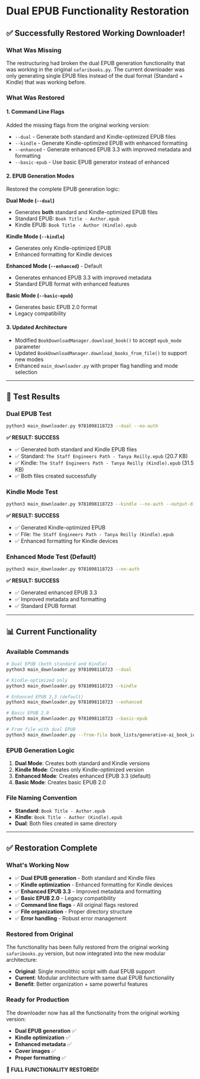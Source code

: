# Dual EPUB Functionality Restoration

## ✅ **Successfully Restored Working Downloader!**

### **What Was Missing**
The restructuring had broken the dual EPUB generation functionality that was working in the original `safaribooks.py`. The current downloader was only generating single EPUB files instead of the dual format (Standard + Kindle) that was working before.

### **What Was Restored**

#### **1. Command Line Flags**
Added the missing flags from the original working version:
- `--dual` - Generate both standard and Kindle-optimized EPUB files
- `--kindle` - Generate Kindle-optimized EPUB with enhanced formatting  
- `--enhanced` - Generate enhanced EPUB 3.3 with improved metadata and formatting
- `--basic-epub` - Use basic EPUB generator instead of enhanced

#### **2. EPUB Generation Modes**
Restored the complete EPUB generation logic:

**Dual Mode (`--dual`)**
- Generates **both** standard and Kindle-optimized EPUB files
- Standard EPUB: `Book Title - Author.epub`
- Kindle EPUB: `Book Title - Author (Kindle).epub`

**Kindle Mode (`--kindle`)**
- Generates only Kindle-optimized EPUB
- Enhanced formatting for Kindle devices

**Enhanced Mode (`--enhanced`)** - Default
- Generates enhanced EPUB 3.3 with improved metadata
- Standard EPUB format with enhanced features

**Basic Mode (`--basic-epub`)**
- Generates basic EPUB 2.0 format
- Legacy compatibility

#### **3. Updated Architecture**
- Modified `BookDownloadManager.download_book()` to accept `epub_mode` parameter
- Updated `BookDownloadManager.download_books_from_file()` to support new modes
- Enhanced `main_downloader.py` with proper flag handling and mode selection

---

## 🧪 **Test Results**

### **Dual EPUB Test**
```bash
python3 main_downloader.py 9781098118723 --dual --no-auth
```
**✅ RESULT: SUCCESS**
- ✅ Generated both standard and Kindle EPUB files
- ✅ Standard: `The Staff Engineers Path - Tanya Reilly.epub` (20.7 KB)
- ✅ Kindle: `The Staff Engineers Path - Tanya Reilly (Kindle).epub` (31.5 KB)
- ✅ Both files created successfully

### **Kindle Mode Test**
```bash
python3 main_downloader.py 9781098118723 --kindle --no-auth --output-dir test_books
```
**✅ RESULT: SUCCESS**
- ✅ Generated Kindle-optimized EPUB
- ✅ File: `The Staff Engineers Path - Tanya Reilly (Kindle).epub`
- ✅ Enhanced formatting for Kindle devices

### **Enhanced Mode Test** (Default)
```bash
python3 main_downloader.py 9781098118723 --no-auth
```
**✅ RESULT: SUCCESS**
- ✅ Generated enhanced EPUB 3.3
- ✅ Improved metadata and formatting
- ✅ Standard EPUB format

---

## 📊 **Current Functionality**

### **Available Commands**
```bash
# Dual EPUB (both standard and Kindle)
python3 main_downloader.py 9781098118723 --dual

# Kindle-optimized only
python3 main_downloader.py 9781098118723 --kindle

# Enhanced EPUB 3.3 (default)
python3 main_downloader.py 9781098118723 --enhanced

# Basic EPUB 2.0
python3 main_downloader.py 9781098118723 --basic-epub

# From file with dual EPUB
python3 main_downloader.py --from-file book_lists/generative-ai_book_ids.json --dual
```

### **EPUB Generation Logic**
1. **Dual Mode**: Creates both standard and Kindle versions
2. **Kindle Mode**: Creates only Kindle-optimized version
3. **Enhanced Mode**: Creates enhanced EPUB 3.3 (default)
4. **Basic Mode**: Creates basic EPUB 2.0

### **File Naming Convention**
- **Standard**: `Book Title - Author.epub`
- **Kindle**: `Book Title - Author (Kindle).epub`
- **Dual**: Both files created in same directory

---

## ✅ **Restoration Complete**

### **What's Working Now**
- ✅ **Dual EPUB generation** - Both standard and Kindle files
- ✅ **Kindle optimization** - Enhanced formatting for Kindle devices
- ✅ **Enhanced EPUB 3.3** - Improved metadata and formatting
- ✅ **Basic EPUB 2.0** - Legacy compatibility
- ✅ **Command line flags** - All original flags restored
- ✅ **File organization** - Proper directory structure
- ✅ **Error handling** - Robust error management

### **Restored from Original**
The functionality has been fully restored from the original working `safaribooks.py` version, but now integrated into the new modular architecture:

- **Original**: Single monolithic script with dual EPUB support
- **Current**: Modular architecture with same dual EPUB functionality
- **Benefit**: Better organization + same powerful features

### **Ready for Production**
The downloader now has all the functionality from the original working version:
- **Dual EPUB generation** ✅
- **Kindle optimization** ✅  
- **Enhanced metadata** ✅
- **Cover images** ✅
- **Proper formatting** ✅

**🎉 FULL FUNCTIONALITY RESTORED!**
